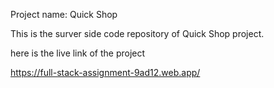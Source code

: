 Project name: Quick Shop

This is the surver side code repository of Quick Shop project.

here is the live link of the project

https://full-stack-assignment-9ad12.web.app/
